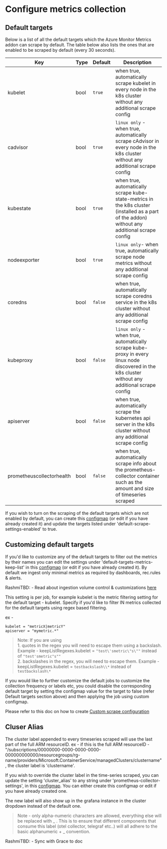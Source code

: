 # Configure metrics collection

## Default targets
Below is a list of all the default targets which the Azure Monitor Metrics addon can scrape by default. 
The table below also lists the ones that are enabled to be scraped by default (every 30 seconds).

| Key | Type | Default | Description |
|-----|------|----------|-------------|
| kubelet | bool | `true` | when true, automatically scrape kubelet in every node in the k8s cluster without any additional scrape config |
| cadvisor | bool | `true` | `linux only` - when true, automatically scrape cAdvisor in every node in the k8s cluster without any additional scrape config |
| kubestate | bool | `true` | when true, automatically scrape kube-state-metrics in the k8s cluster (installed as a part of the addon) without any additional scrape config |
| nodeexporter | bool | `true` | `linux only`- when true, automatically scrape node metrics without any additional scrape config |
| coredns | bool | `false` | when true, automatically scrape coredns service in the k8s cluster without any additional scrape config |
| kubeproxy | bool | `false` | `linux only` - when true, automatically scrape kube-proxy in every linux node discovered in the k8s cluster without any additional scrape config |
| apiserver | bool | `false` | when true, automatically scrape the kubernetes api server in the k8s cluster without any additional scrape config |
| prometheuscollectorhealth | bool | `false` | when true, automatically scrape info about the prometheus-collector container such as the amount and size of timeseries scraped |

If you wish to turn on the scraping of the default targets which are not enabled by default, you can create this [configmap](https://github.com/Azure/prometheus-collector/blob/main/otelcollector/deploy/ama-metrics-settings-configmap.yaml) (or edit if you have already created it) and update the targets listed under
'default-scrape-settings-enabled' to true.

## Customizing default targets
If you'd like to customize any of the default targets to filter out the metrics by their names you can edit the settings under 'default-targets-metrics-keep-list' in this [configmap](https://github.com/Azure/prometheus-collector/blob/main/otelcollector/deploy/ama-metrics-settings-configmap.yaml) (or edit if you have already created it). 
By default we ingest only minimal metrics as required by dashboards, rec.rules & alerts. 

RashmiTBD: - Read about ingestion volume control & customizations [here](./PromIngestionVolume.md)

This setting is per job, for example kubelet is the metric filtering setting for the default target - kubelet.
Specify if you'd like to filter IN metrics collected for the default targets using regex based filtering. 

ex -

    kubelet = "metricX|metricY"
    apiserver = "mymetric.*"

>Note: If you are using  
      1. quotes in the regex you will need to escape them using a backslash. Example - keepListRegexes.kubelet = `"test\'smetric\"s\""`  instead of `"test'smetric"s""`  
      2. backslashes in the regex, you will need to escape them. Example - keepListRegexes.kubelet = `testbackslash\\*` instead of `testbackslash\*`

If you would like to further customize the default jobs to customize the collection frequency or labels etc, you could disable the corresponding default target by setting the configmap value for the target to false (refer Default targets section above) and then applying the job using custom configmap. 

Please refer to this doc on how to create [Custom scrape configuration](https://github.com/Azure/prometheus-collector/blob/temp/documentation/otelcollector/docs/publicpreviewdocs/vishwa/scrapeconfigvalidation.md#custom-scrape-configuration)


## Cluser Alias
The cluster label appended to every timeseries scraped will use the last part of the full ARM resourceID.
ex - if this is the full ARM resourceID - "/subscriptions/00000000-0000-0000-0000-000000000000/resourcegroups/rg-name/providers/Microsoft.ContainerService/managedClusters/clustername", the cluster label is 'clustername'. 

If you wish to override the cluster label in the time-series scraped, you can update the setting 'cluster_alias' to any string under 'prometheus-collector-settings', in this [configmap](https://github.com/Azure/prometheus-collector/blob/main/otelcollector/deploy/ama-metrics-settings-configmap.yaml). You can either create this configmap or edit if you have already created one. 

The new label will also show up in the grafana instance in the cluster dropdown instead of the default one.
>Note - only alpha-numeric characters are allowed, everything else will be replaced with _ . This is to ensure that different components that consume this label (otel collector, telegraf etc..) will all adhere to the basic alphanumeric + _ convention.

RashmiTBD: - Sync with Grace to doc